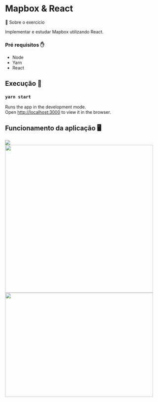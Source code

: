 # Mapbox & React

🚀 Sobre o exercício

Implementar e estudar Mapbox utilizando React.

### Pré requisitos ✋
* Node
* Yarn
* React

## Execução 🏃
### `yarn start`

Runs the app in the development mode.\
Open [http://localhost:3000](http://localhost:3000) to view it in the browser.

## Funcionamento da aplicação 🖥️
<img src="https://github.com/paulodias99/ReactMapbox/blob/main/imgs/mapaimg1.JPG" />
<div style="display: inline-block;">
  <img style="float: left" src="https://github.com/paulodias99/ReactMapbox/blob/main/imgs/mapaimg2.JPG" heigth = 400 width = 480 />
  <img style="float: left" src="https://github.com/paulodias99/ReactMapbox/blob/main/imgs/mapaimg3.JPG" height = 338 width = 480 />
 </div>
